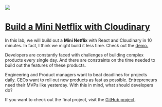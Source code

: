 ![](https://cdn.scotch.io/1/lbpFyaWRvCH4O0qfETkQ_build-a-mini-netflix-with-react.png.jpg)

# [Build a Mini Netflix with Cloudinary](https://cloudinary.gitbooks.io/build-a-mini-netflix/content/)

In this lab, we will build out a **Mini Netflix** with React and Cloudinary in 10 minutes. In fact, I think we might build it less time. Check out the [demo.](https://miniflix-73250.firebaseapp.com)

Developers are constantly faced with challenges of building complex products every single day. And there are constraints on the time needed to build out the features of these products.

Engineering and Product managers want to beat deadlines for projects daily. CEOs want to roll out new products as fast as possible. Entrepreneurs need their MVPs like yesterday. With this in mind, what should developers do?

If you want to check out the final project, visit the [GitHub project](https://github.com/unicodeveloper/miniflix).



